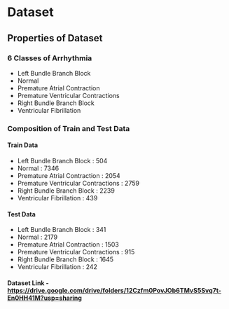# Dataset
## Properties of Dataset
### 6 Classes of Arrhythmia 
- Left Bundle Branch Block
- Normal
- Premature Atrial Contraction
- Premature Ventricular Contractions
- Right Bundle Branch Block
- Ventricular Fibrillation
### Composition of Train and Test Data
#### Train Data 
- Left Bundle Branch Block : 504
- Normal : 7346
- Premature Atrial Contraction : 2054
- Premature Ventricular Contractions : 2759
- Right Bundle Branch Block : 2239
- Ventricular Fibrillation : 439
#### Test Data
- Left Bundle Branch Block : 341
- Normal : 2179
- Premature Atrial Contraction : 1503
- Premature Ventricular Contractions : 915
- Right Bundle Branch Block : 1645
- Ventricular Fibrillation : 242
#### Dataset Link - https://drive.google.com/drive/folders/12Czfm0PovJOb6TMvS5Svq7t-En0HH41M?usp=sharing
